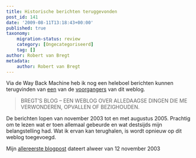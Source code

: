 ```yaml
---
title: Historische berichten teruggevonden
post_id: 141
date: '2009-08-11T13:18:43+00:00'
published: true
taxonomy:
    migration-status: review
    category: [Ongecategoriseerd]
    tag: []
author: Robert van Bregt
metadata:
    author: Robert van Bregt
---
```

Via de Way Back Machine heb ik nog een heleboel berichten kunnen terugvinden van [een](http://web.archive.org/web/*/http://vanbregt.blogspot.com) van de [voorgangers](http://web.archive.org/web/*/http://blog.vanbregt.net/) van dit weblog.

> BREGT’S BLOG – EEN WEBLOG OVER ALLEDAAGSE DINGEN DIE ME VERWONDEREN, OPVALLEN OF BEZIGHOUDEN.

De berichten lopen van november 2003 tot en met augustus 2005. Prachtig om te lezen wat er toen allemaal gebeurde en wat destsijds mijn belangstelling had. Wat ik ervan kan terughalen, is wordt opnieuw op dit weblog toegevoegd.

Mijn [allereerste blogpost](http://bregtology.wordpress.com/2003/11/12/hello-world/) dateert alweer van 12 november 2003